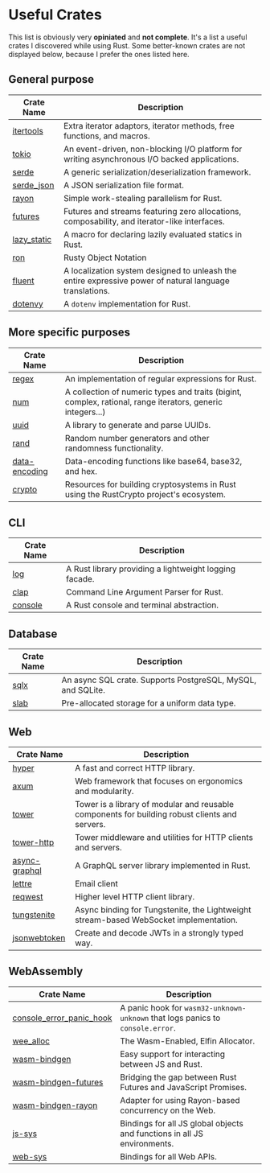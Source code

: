 # Useful Crates

This list is obviously very **opiniated** and **not complete**. It's a list a useful crates I discovered while using Rust. Some better-known crates are not displayed below, because I prefer the ones listed here.

## General purpose

| Crate Name                                          | Description                                                                                             |
| --------------------------------------------------- | ------------------------------------------------------------------------------------------------------- |
| [itertools](https://crates.io/crates/itertools)     | Extra iterator adaptors, iterator methods, free functions, and macros.                                  |
| [tokio](https://crates.io/crates/tokio)             | An event-driven, non-blocking I/O platform for writing asynchronous I/O backed applications.            |
| [serde](https://crates.io/crates/serde)             | A generic serialization/deserialization framework.                                                      |
| [serde_json](https://crates.io/crates/serde_json)   | A JSON serialization file format.                                                                       |
| [rayon](https://crates.io/crates/rayon)             | Simple work-stealing parallelism for Rust.                                                              |
| [futures](https://crates.io/crates/futures)         | Futures and streams featuring zero allocations, composability, and iterator-like interfaces.            |
| [lazy_static](https://crates.io/crates/lazy_static) | A macro for declaring lazily evaluated statics in Rust.                                                 |
| [ron](https://crates.io/cratess/ron)                | Rusty Object Notation                                                                                   |
| [fluent](https://crates.io/crates/fluent)           | A localization system designed to unleash the entire expressive power of natural language translations. |
| [dotenvy](https://crates.io/crates/dotenvy)         | A `dotenv` implementation for Rust.                                                                     |

## More specific purposes

| Crate Name                                              | Description                                                                                                |
| ------------------------------------------------------- | ---------------------------------------------------------------------------------------------------------- |
| [regex](https://crates.io/crates/regex)                 | An implementation of regular expressions for Rust.                                                         |
| [num](https://crates.io/crates/num)                     | A collection of numeric types and traits (bigint, complex, rational, range iterators, generic integers...) |
| [uuid](https://crates.io/crates/uuid)                   | A library to generate and parse UUIDs.                                                                     |
| [rand](https://crates.io/crates/rand)                   | Random number generators and other randomness functionality.                                               |
| [data-encoding](https://crates.io/crates/data-encoding) | Data-encoding functions like base64, base32, and hex.                                                      |
| [crypto](https://crates.io/crates/crypto)               | Resources for building cryptosystems in Rust using the RustCrypto project's ecosystem.                     |

## CLI

| Crate Name                                      | Description                                            |
| ----------------------------------------------- | ------------------------------------------------------ |
| [log](https://github.com/rust-lang/log)         | A Rust library providing a lightweight logging facade. |
| [clap](https://github.com/clap-rs/clap)         | Command Line Argument Parser for Rust.                 |
| [console](https://github.com/mitsuhiko/console) | A Rust console and terminal abstraction.               |

## Database

| Crate Name                            | Description                                                 |
| ------------------------------------- | ----------------------------------------------------------- |
| [sqlx](https://crates.io/crates/sqlx) | An async SQL crate. Supports PostgreSQL, MySQL, and SQLite. |
| [slab](https://crates.io/crates/slab) | Pre-allocated storage for a uniform data type.              |

## Web

| Crate Name                                                | Description                                                                                    |
| --------------------------------------------------------- | ---------------------------------------------------------------------------------------------- |
| [hyper](https://crates.io/crates/hyper)                   | A fast and correct HTTP library.                                                               |
| [axum](https://crates.io/crates/axum)                     | Web framework that focuses on ergonomics and modularity.                                       |
| [tower](https://crates.io/crates/tower)                   | Tower is a library of modular and reusable components for building robust clients and servers. |
| [tower-http](https://crates.io/crates/tower-http)         | Tower middleware and utilities for HTTP clients and servers.                                   |
| [async-graphql](https://crates.io/crates/async-graphql)   | A GraphQL server library implemented in Rust.                                                  |
| [lettre](https://crates.io/crates/lettre)                 | Email client                                                                                   |
| [reqwest](https://crates.io/crates/reqwest)               | Higher level HTTP client library.                                                              |
| [tungstenite](https://crates.io/crates/async-tungstenite) | Async binding for Tungstenite, the Lightweight stream-based WebSocket implementation.          |
| [jsonwebtoken](https://crates.io/crates/jsonwebtoken)     | Create and decode JWTs in a strongly typed way.                                                |

## WebAssembly

| Crate Name                                                                    | Description                                                                    |
| ----------------------------------------------------------------------------- | ------------------------------------------------------------------------------ |
| [console_error_panic_hook](https://crates.io/crates/console_error_panic_hook) | A panic hook for `wasm32-unknown-unknown` that logs panics to `console.error`. |
| [wee_alloc](https://crates.io/crates/wee_alloc)                               | The Wasm-Enabled, Elfin Allocator.                                             |
| [wasm-bindgen](https://crates.io/crates/wasm-bindgen)                         | Easy support for interacting between JS and Rust.                              |
| [wasm-bindgen-futures](https://crates.io/crates/wasm-bindgen-futures)         | Bridging the gap between Rust Futures and JavaScript Promises.                 |
| [wasm-bindgen-rayon](https://crates.io/crates/wasm-bindgen-rayon)             | Adapter for using Rayon-based concurrency on the Web.                          |
| [js-sys](https://crates.io/crates/js-sys)                                     | Bindings for all JS global objects and functions in all JS environments.       |
| [web-sys](https://crates.io/crates/web-sys)                                   | Bindings for all Web APIs.                                                     |
